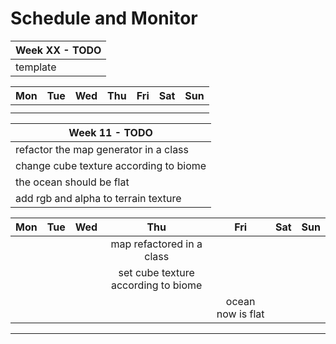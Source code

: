 # Schedule and Monitor

| Week XX - TODO |
| --- |
| template |


| Mon | Tue | Wed | Thu | Fri | Sat | Sun |
| :---: | :---: | :---: | :---: | :---: | :---: | :---: |
|       |       |       |       |       |       |       |
|       |       |       |       |       |       |       |

| Week 11 - TODO |
| --- |
| refactor the map generator in a class |
| change cube texture according to biome |
| the ocean should be flat |
| add rgb and alpha to terrain texture |


| Mon | Tue | Wed | Thu | Fri | Sat | Sun |
| :---: | :---: | :---: | :---: | :---: | :---: | :---: |
|       |       |       | map refactored in a class |     |     |     |
|       |       |       | set cube texture according to biome      |       |       |       |
|       |       |       |      | ocean now is flat      |       |       |

---